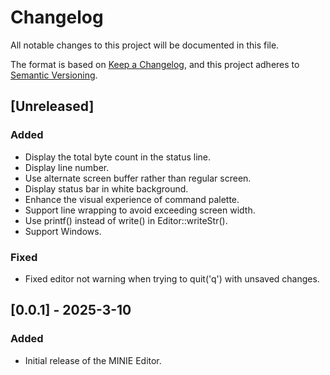 # Changelog

All notable changes to this project will be documented in this file.

The format is based on [Keep a Changelog](https://keepachangelog.com/en/1.1.0/),
and this project adheres to [Semantic Versioning](https://semver.org/spec/v2.0.0.html).

## [Unreleased]

### Added

- Display the total byte count in the status line.
- Display line number.
- Use alternate screen buffer rather than regular screen.
- Display status bar in white background.
- Enhance the visual experience of command palette.
- Support line wrapping to avoid exceeding screen width.
- Use printf() instead of write() in Editor::writeStr().
- Support Windows.

### Fixed

- Fixed editor not warning when trying to quit('q') with unsaved changes.

## [0.0.1] - 2025-3-10

### Added

- Initial release of the MINIE Editor.
